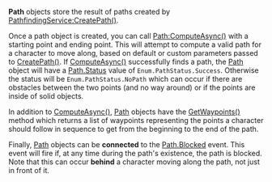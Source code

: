 **Path** objects store the result of paths created by
[PathfindingService:CreatePath()](https://create.roblox.com/docs/reference/engine/classes/PathfindingService#CreatePath).

Once a path object is created, you can call
[Path:ComputeAsync()](https://create.roblox.com/docs/reference/engine/classes/Path#ComputeAsync) with a starting point and ending
point. This will attempt to compute a valid path for a character to move
along, based on default or custom parameters passed to
[CreatePath()](https://create.roblox.com/docs/reference/engine/classes/PathfindingService#CreatePath). If
[ComputeAsync()](https://create.roblox.com/docs/reference/engine/classes/Path#ComputeAsync) successfully finds a path, the [Path](https://create.roblox.com/docs/reference/engine/classes/Path)
object will have a [Path.Status](https://create.roblox.com/docs/reference/engine/classes/Path#Status) value of `Enum.PathStatus.Success`. Otherwise
the status will be `Enum.PathStatus.NoPath` which can occur if there are
obstacles between the two points (and no way around) or if the points are
inside of solid objects.

In addition to [ComputeAsync()](https://create.roblox.com/docs/reference/engine/classes/Path#ComputeAsync), [Path](https://create.roblox.com/docs/reference/engine/classes/Path) objects have the
[GetWaypoints()](https://create.roblox.com/docs/reference/engine/classes/Path#GetWaypoints) method which returns a list of waypoints
representing the points a character should follow in sequence to get from the
beginning to the end of the path.

Finally, [Path](https://create.roblox.com/docs/reference/engine/classes/Path) objects can be **connected** to the
[Path.Blocked](https://create.roblox.com/docs/reference/engine/classes/Path#Blocked) event. This event will fire if, at any time during
the path's existence, the path is blocked. Note that this can occur **behind**
a character moving along the path, not just in front of it.